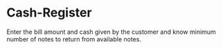 # Cash-Register
Enter the bill amount and cash given by the customer and know minimum number of notes to return from  available notes.
